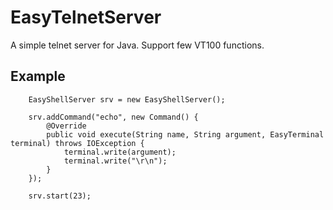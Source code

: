 # EasyTelnetServer

A simple telnet server for Java.
Support few VT100 functions.

## Example

		EasyShellServer srv = new EasyShellServer();
		
		srv.addCommand("echo", new Command() {
			@Override
			public void execute(String name, String argument, EasyTerminal terminal) throws IOException {
				terminal.write(argument);
				terminal.write("\r\n");
			}
		});
		
		srv.start(23);
